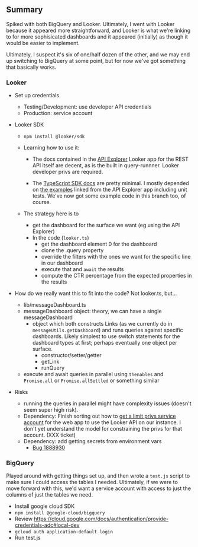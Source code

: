 ## Summary

Spiked with both BigQuery and Looker.  Ultimately, I went with Looker because it appeared more straightforward, and Looker is what we're linking to for more sophisicated dashboards and it appeared (initially) as though it would be easier to implement.

Ultimately, I suspect it's six of one/half dozen of the other, and we may end up switching to BigQuery at some point, but for now we've got something that basically works.

### Looker

* Set up credentials
  * Testing/Development: use developer API credentials
  * Production: service account

* Looker SDK
  * `npm install @looker/sdk`
  * Learning how to use it:
    * The docs contained in the [API Explorer](https://cloud.google.com/looker/docs/api-explorer) Looker app for the REST API itself are decent, as is the built in query-runnner. Looker developer privs are required.

    * The [TypeScript SDK docs](https://developers.looker.com/api/getting-started?language=typescript) are pretty minimal. I mostly depended on [the examples](https://github.com/looker-open-source/sdk-codegen/tree/main/examples) linked from the API Explorer app including unit tests. We've now got some example code in this branch too, of course.

  * The strategy here is to
    * get the dashboard for the surface we want (eg using the API Explorer)
    * In the code (`looker.ts`)
      * get the dashboard element 0 for the dashboard
      * clone the .query property
      * override the filters with the ones we want for the specific line in our dashboard
      * execute that and `await` the results
      * compute the CTR percentage from the expected properties in the results

* How do we really want this to fit into the code?  Not looker.ts, but...
  * lib/messageDashboard.ts
  * messageDashboard object: theory, we can have a single messageDashboard
    * object which both constructs Links (as we currently do in `messageUtils.getDashboard`) and runs queries against specific dashboards.  Likely simplest to use switch statements for the dashboard types at first; perhaps eventually one object per surface.
      * constructor/setter/getter
      * getLink
      * runQuery
  * execute and await queries in parallel using `thenables` and `Promise.all` or `Promise.allSettled` or something similar

* Risks
  * running the queries in parallel might have complexity issues (doesn't seem super high risk).
  * Dependency: Finish sorting out how to [get a limit privs service account](https://cloud.google.com/looker/docs/api-auth#authentication_with_an_sdk) for the web app to use the Looker API on our instance. I don't yet understand the model for constraining the privs for that account.   (XXX ticket)
  * Dependency: add getting secrets from environment vars
    * [Bug 1888930](https://bugzilla.mozilla.org/show_bug.cgi?id=1888930)

### BigQuery

Played around with getting things set up, and then wrote a `test.js` script to make sure I could access the tables I needed.  Ultimately, if we were to move forward with this, we'd want a service account with access to just the columns of just the tables we need.

* Install google cloud SDK
* `npm install @google-cloud/bigquery`
* Review https://cloud.google.com/docs/authentication/provide-credentials-adc#local-dev
* `gcloud auth application-default login`
* Run test.js
